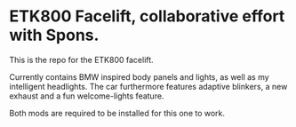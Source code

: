 # ETK800 Facelift, collaborative effort with Spons.

This is the repo for the ETK800 facelift.

Currently contains BMW inspired body panels and lights, as well as my intelligent headlights. The car furthermore features adaptive blinkers, a new exhaust and a fun welcome-lights feature. 

Both mods are required to be installed for this one to work.
